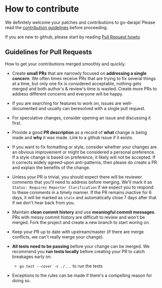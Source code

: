 # How to contribute

We definitely welcome your patches and contributions to go-daraja! Please read the  [contribution guidelines](https://github.com/silaselisha/go-daraja/blob/master/CONTRIBUTING.md) before proceeding.

If you are new to github, please start by reading [Pull Request howto](https://help.github.com/articles/about-pull-requests/)


## Guidelines for Pull Requests
How to get your contributions merged smoothly and quickly.

- Create **small PRs** that are narrowly focused on **addressing a single
  concern**. We often times receive PRs that are trying to fix several things at
  a time, but only one fix is considered acceptable, nothing gets merged and
  both author's & review's time is wasted. Create more PRs to address different
  concerns and everyone will be happy.

- If you are searching for features to work on, issues are well-documented and usually   can beresolved with a single pull request.


- For speculative changes, consider opening an issue and discussing it first. 

- Provide a good **PR description** as a record of **what** change is being made
  and **why** it was made. Link to a github issue if it exists.

- If you want to fix formatting or style, consider whether your changes are an 
  obvious improvement or might be considered a personal preference. If a style 
  change is based on preference, it likely will not be accepted. If it corrects 
  widely agreed-upon anti-patterns, then please do create a PR and explain the 
  benefits of the change.

- Unless your PR is trivial, you should expect there will be reviewer comments
  that you'll need to address before merging. We'll mark it as `Status: Requires
  Reporter Clarification` if we expect you to respond to these comments in a
  timely manner. If the PR remains inactive for 6 days, it will be marked as
  `stale` and automatically close 7 days after that if we don't hear back from
  you.

- Maintain **clean commit history** and use **meaningful commit messages**. PRs
  with messy commit history are difficult to review and won't be merged. Fork the project
  and create a new branch to start woring on.

- Keep your PR up to date with upstream/master (if there are merge conflicts, we
  can't really merge your change).

- **All tests need to be passing** before your change can be merged. We
  recommend you **run tests locally** before creating your PR to catch breakages
  early on.
  - `go test --cover -v ./...` to run the tests

- Exceptions to the rules can be made if there's a compelling reason for doing so.

